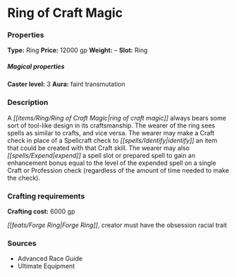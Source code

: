 ﻿---
Title: "Ring of Craft Magic"
Type: "Ring"
Price: "12000 gp"
Weight: "–"
Slot: "Ring"
Caster level: "3"
Aura: "faint transmutation"
Description: |
  "A _ring of craft magic_ always bears some sort of tool-like design in its craftsmanship. The wearer of the ring sees spells as similar to crafts, and vice versa. The wearer may make a Craft check in place of a Spellcraft check to identify an item that could be created with that Craft skill. The wearer may also expend a spell slot or prepared spell to gain an enhancement bonus equal to the level of the expended spell on a single Craft or Profession check (regardless of the amount of time needed to make the check)."
Crafting cost: "6000 gp"
Sources: "['Advanced Race Guide', 'Ultimate Equipment']"
---

# Ring of Craft Magic

### Properties

**Type:** Ring **Price:** 12000 gp **Weight:** – **Slot:** Ring

##### Magical properties

**Caster level:** 3 **Aura:** faint transmutation

### Description

A _[[items/Ring/Ring of Craft Magic|ring of craft magic]]_ always bears some sort of tool-like design in its craftsmanship. The wearer of the ring sees spells as similar to crafts, and vice versa. The wearer may make a Craft check in place of a Spellcraft check to _[[spells/Identify|identify]]_ an item that could be created with that Craft skill. The wearer may also _[[spells/Expend|expend]]_ a spell slot or prepared spell to gain an enhancement bonus equal to the level of the expended spell on a single Craft or Profession check (regardless of the amount of time needed to make the check).

### Crafting requirements

**Crafting cost:** 6000 gp

_[[feats/Forge Ring|Forge Ring]]_, creator must have the obsession racial trait

### Sources

* Advanced Race Guide
* Ultimate Equipment
